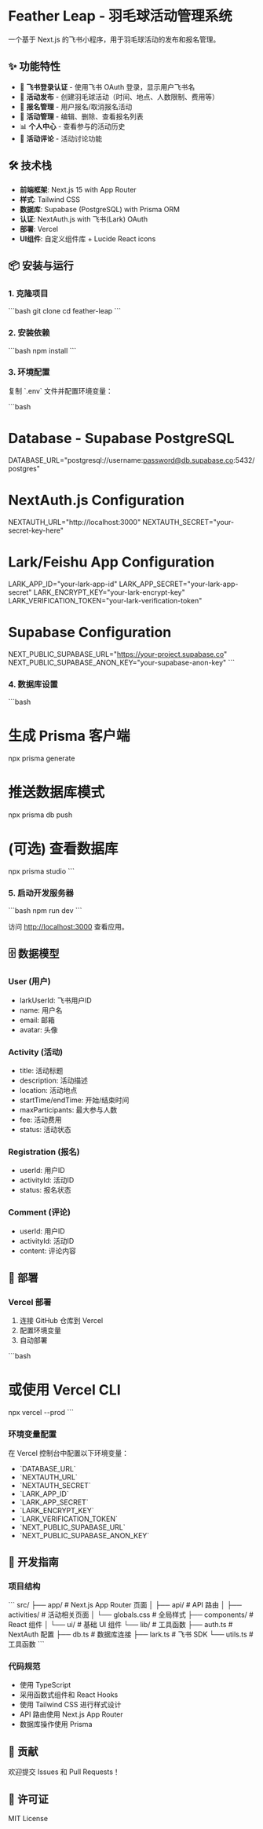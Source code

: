 # Feather Leap - 羽毛球活动管理系统

一个基于 Next.js 的飞书小程序，用于羽毛球活动的发布和报名管理。

## ✨ 功能特性

- 🔐 **飞书登录认证** - 使用飞书 OAuth 登录，显示用户飞书名
- 🏸 **活动发布** - 创建羽毛球活动（时间、地点、人数限制、费用等）
- 📝 **报名管理** - 用户报名/取消报名活动
- 👥 **活动管理** - 编辑、删除、查看报名列表
- 📊 **个人中心** - 查看参与的活动历史
- 💬 **活动评论** - 活动讨论功能

## 🛠 技术栈

- **前端框架**: Next.js 15 with App Router
- **样式**: Tailwind CSS
- **数据库**: Supabase (PostgreSQL) with Prisma ORM
- **认证**: NextAuth.js with 飞书(Lark) OAuth
- **部署**: Vercel
- **UI组件**: 自定义组件库 + Lucide React icons

## 📦 安装与运行

### 1. 克隆项目

\`\`\`bash
git clone <repository-url>
cd feather-leap
\`\`\`

### 2. 安装依赖

\`\`\`bash
npm install
\`\`\`

### 3. 环境配置

复制 \`.env\` 文件并配置环境变量：

\`\`\`bash
# Database - Supabase PostgreSQL
DATABASE_URL="postgresql://username:password@db.supabase.co:5432/postgres"

# NextAuth.js Configuration
NEXTAUTH_URL="http://localhost:3000"
NEXTAUTH_SECRET="your-secret-key-here"

# Lark/Feishu App Configuration
LARK_APP_ID="your-lark-app-id"
LARK_APP_SECRET="your-lark-app-secret"
LARK_ENCRYPT_KEY="your-lark-encrypt-key"
LARK_VERIFICATION_TOKEN="your-lark-verification-token"

# Supabase Configuration
NEXT_PUBLIC_SUPABASE_URL="https://your-project.supabase.co"
NEXT_PUBLIC_SUPABASE_ANON_KEY="your-supabase-anon-key"
\`\`\`

### 4. 数据库设置

\`\`\`bash
# 生成 Prisma 客户端
npx prisma generate

# 推送数据库模式
npx prisma db push

# (可选) 查看数据库
npx prisma studio
\`\`\`

### 5. 启动开发服务器

\`\`\`bash
npm run dev
\`\`\`

访问 [http://localhost:3000](http://localhost:3000) 查看应用。

## 🗄️ 数据模型

### User (用户)
- larkUserId: 飞书用户ID
- name: 用户名
- email: 邮箱
- avatar: 头像

### Activity (活动)
- title: 活动标题
- description: 活动描述
- location: 活动地点
- startTime/endTime: 开始/结束时间
- maxParticipants: 最大参与人数
- fee: 活动费用
- status: 活动状态

### Registration (报名)
- userId: 用户ID
- activityId: 活动ID
- status: 报名状态

### Comment (评论)
- userId: 用户ID
- activityId: 活动ID
- content: 评论内容

## 🚀 部署

### Vercel 部署

1. 连接 GitHub 仓库到 Vercel
2. 配置环境变量
3. 自动部署

\`\`\`bash
# 或使用 Vercel CLI
npx vercel --prod
\`\`\`

### 环境变量配置

在 Vercel 控制台中配置以下环境变量：
- \`DATABASE_URL\`
- \`NEXTAUTH_URL\`
- \`NEXTAUTH_SECRET\`
- \`LARK_APP_ID\`
- \`LARK_APP_SECRET\`
- \`LARK_ENCRYPT_KEY\`
- \`LARK_VERIFICATION_TOKEN\`
- \`NEXT_PUBLIC_SUPABASE_URL\`
- \`NEXT_PUBLIC_SUPABASE_ANON_KEY\`

## 🔧 开发指南

### 项目结构

\`\`\`
src/
├── app/                 # Next.js App Router 页面
│   ├── api/            # API 路由
│   ├── activities/     # 活动相关页面
│   └── globals.css     # 全局样式
├── components/         # React 组件
│   └── ui/            # 基础 UI 组件
└── lib/               # 工具函数
    ├── auth.ts        # NextAuth 配置
    ├── db.ts          # 数据库连接
    ├── lark.ts        # 飞书 SDK
    └── utils.ts       # 工具函数
\`\`\`

### 代码规范

- 使用 TypeScript
- 采用函数式组件和 React Hooks
- 使用 Tailwind CSS 进行样式设计
- API 路由使用 Next.js App Router
- 数据库操作使用 Prisma

## 🤝 贡献

欢迎提交 Issues 和 Pull Requests！

## 📄 许可证

MIT License
